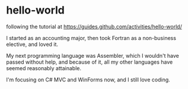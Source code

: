 # hello-world
following the tutorial at https://guides.github.com/activities/hello-world/

I started as an accounting major, then took Fortran as a non-business elective, and loved it. 

My next programming language was Assembler, which I wouldn't have passed without help,
and because of it, all my other languages have seemed reasonably attainable.

I'm focusing on C# MVC and WinForms now, and I still love coding.
